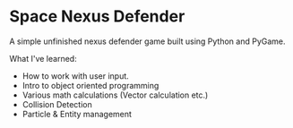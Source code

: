# Space Nexus Defender

A simple unfinished nexus defender game built using Python and PyGame.

What I've learned:
- How to work with user input.
- Intro to object oriented programming
- Various math calculations (Vector calculation etc.)
- Collision Detection
- Particle & Entity management
